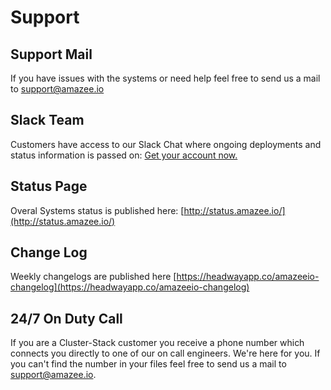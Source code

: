 # Support

## Support Mail
If you have issues with the systems or need help feel free to send us a mail to support@amazee.io

## Slack Team
Customers have access to our Slack Chat where ongoing deployments and status information is passed on: [Get your account now.](https://slackinvite.me/to/amazeeio)

## Status Page
Overal Systems status is published here:  [http://status.amazee.io/](http://status.amazee.io/)

## Change Log
Weekly changelogs are published here [https://headwayapp.co/amazeeio-changelog](https://headwayapp.co/amazeeio-changelog)

## 24/7 On Duty Call
If you are a Cluster-Stack customer you receive a phone number which connects you directly to one of our on call engineers. We're here for you. If you can't find the number in your files feel free to send us a mail to support@amazee.io.
